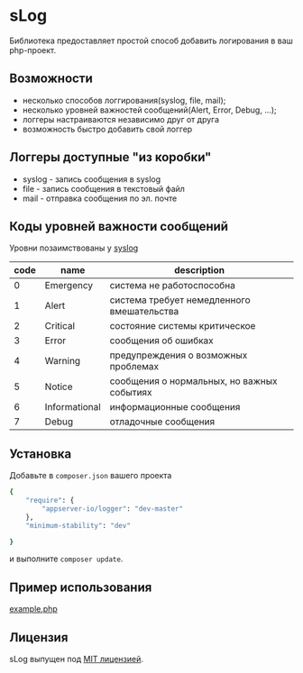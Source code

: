# sLog

Библиотека предоставляет простой способ добавить логирования в ваш php-проект. 

## Возможности 
  - несколько способов логгирования(syslog, file, mail);
  - несколько уровней важностей сообщений(Alert, Error, Debug, ...);
  - логгеры настраиваются независимо друг от друга
  - возможность быстро добавить свой логгер

## Логгеры доступные "из  коробки" 
  - syslog - запись сообщения в syslog
  - file - запись сообщения в текстовый файл
  - mail - отправка сообщения по эл. почте  

## Коды уровней важности сообщений
Уровни позаимствованы у [syslog](https://ru.wikipedia.org/wiki/Syslog)
 
 code | name          | description
----  | ------------- | -------------------------------------------
 0    | Emergency     | система не работоспособна                  
 1    | Alert         | система требует немедленного вмешательства 
 2    | Critical      | состояние системы критическое              
 3    | Error         | сообщения об ошибках                       
 4    | Warning       | предупреждения о возможных проблемах       
 5    | Notice        | сообщения о нормальных, но важных событиях 
 6    | Informational | информационные сообщения                   
 7    | Debug         | отладочные сообщения                       

## Установка
Добавьте в ```composer.json``` вашего проекта 

```sh
{
    "require": {
        "appserver-io/logger": "dev-master"
    },
    "minimum-stability": "dev"

}
```

и выполните ```composer update```.

## Пример использования
[example.php](Example/example.php)

## Лицензия
sLog выпущен под [MIT лицензией](https://github.com/robbyrussell/oh-my-zsh/blob/master/MIT-LICENSE.txt).